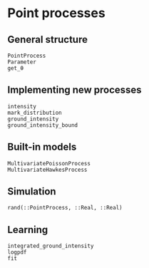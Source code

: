 # Point processes

## General structure

```@docs
PointProcess
Parameter
get_θ
```

## Implementing new processes

```@docs
intensity
mark_distribution
ground_intensity
ground_intensity_bound
```

## Built-in models

```@docs
MultivariatePoissonProcess
MultivariateHawkesProcess
```

## Simulation

```@docs
rand(::PointProcess, ::Real, ::Real)
```

## Learning

```@docs
integrated_ground_intensity
logpdf
fit
```